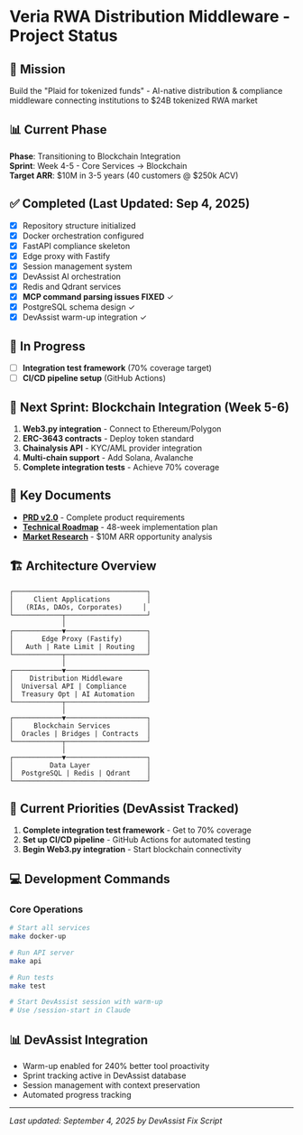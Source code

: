 # Veria RWA Distribution Middleware - Project Status

## 🎯 Mission
Build the "Plaid for tokenized funds" - AI-native distribution & compliance middleware connecting institutions to $24B tokenized RWA market

## 📊 Current Phase
**Phase**: Transitioning to Blockchain Integration  
**Sprint**: Week 4-5 - Core Services → Blockchain  
**Target ARR**: $10M in 3-5 years (40 customers @ $250k ACV)

## ✅ Completed (Last Updated: Sep 4, 2025)
- [x] Repository structure initialized
- [x] Docker orchestration configured
- [x] FastAPI compliance skeleton
- [x] Edge proxy with Fastify
- [x] Session management system
- [x] DevAssist AI orchestration
- [x] Redis and Qdrant services
- [x] **MCP command parsing issues FIXED** ✓
- [x] PostgreSQL schema design ✓
- [x] DevAssist warm-up integration ✓

## 🚧 In Progress
- [ ] **Integration test framework** (70% coverage target)
- [ ] **CI/CD pipeline setup** (GitHub Actions)

## 🚀 Next Sprint: Blockchain Integration (Week 5-6)
1. **Web3.py integration** - Connect to Ethereum/Polygon
2. **ERC-3643 contracts** - Deploy token standard
3. **Chainalysis API** - KYC/AML provider integration
4. **Multi-chain support** - Add Solana, Avalanche
5. **Complete integration tests** - Achieve 70% coverage

## 📁 Key Documents
- **[PRD v2.0](docs/PRD_v2.md)** - Complete product requirements
- **[Technical Roadmap](docs/TECHNICAL_ROADMAP.md)** - 48-week implementation plan
- **[Market Research](../research_report.md)** - $10M ARR opportunity analysis

## 🏗 Architecture Overview
```
┌─────────────────────────────────┐
│     Client Applications         │
│   (RIAs, DAOs, Corporates)     │
└────────────┬────────────────────┘
             │
┌────────────▼────────────────────┐
│       Edge Proxy (Fastify)      │
│   Auth | Rate Limit | Routing   │
└────────────┬────────────────────┘
             │
┌────────────▼────────────────────┐
│    Distribution Middleware      │
│  Universal API | Compliance     │
│  Treasury Opt | AI Automation   │
└────────────┬────────────────────┘
             │
┌────────────▼────────────────────┐
│     Blockchain Services         │
│  Oracles | Bridges | Contracts  │
└────────────┬────────────────────┘
             │
┌────────────▼────────────────────┐
│         Data Layer              │
│  PostgreSQL | Redis | Qdrant    │
└─────────────────────────────────┘
```

## 🎯 Current Priorities (DevAssist Tracked)
1. **Complete integration test framework** - Get to 70% coverage
2. **Set up CI/CD pipeline** - GitHub Actions for automated testing
3. **Begin Web3.py integration** - Start blockchain connectivity

## 💻 Development Commands

### Core Operations
```bash
# Start all services
make docker-up

# Run API server
make api

# Run tests
make test

# Start DevAssist session with warm-up
# Use /session-start in Claude
```

## 📊 DevAssist Integration
- Warm-up enabled for 240% better tool proactivity
- Sprint tracking active in DevAssist database
- Session management with context preservation
- Automated progress tracking

---
*Last updated: September 4, 2025 by DevAssist Fix Script*
